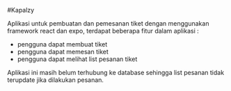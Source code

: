 #Kapalzy 

Aplikasi untuk pembuatan dan pemesanan tiket dengan menggunakan framework react dan expo, terdapat beberapa fitur dalam aplikasi : 
- pengguna dapat membuat tiket
- pengguna dapat memesan tiket
- pengguna dapat melihat list pesanan tiket

Aplikasi ini masih belum terhubung ke database sehingga list pesanan tidak terupdate jika dilakukan pesanan.
